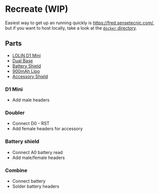 # Recreate (WIP)

Easiest way to get up an running quickly is https://fred.sensetecnic.com/, but
if you want to host locally, take a look at the [`docker` directory](/docker).

## Parts

- [LOLIN D1 Mini](https://www.aliexpress.com/item/32529101036.html)
- [Dual Base](https://www.aliexpress.com/item/32642733925.html)
- [Battery Shield](https://www.aliexpress.com/item/32679485736.html)
- [900mAh Lipo](https://www.aliexpress.com/item/32952515649.html)
- [Accessory Shield](https://docs.wemos.cc/en/latest/d1_mini_shiled/index.html)

### D1 Mini

- Add male headers

### Doubler

- Connect D0 - RST
- Add female headers for accessory

### Battery shield
- Connect A0 battery read
- Add male/female headers

### Combine

- Connect battery
- Solder battery headers
